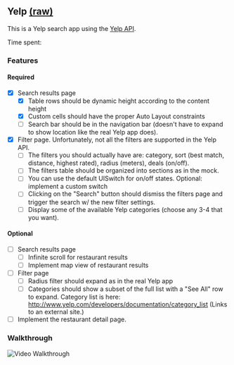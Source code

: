 ## Yelp [(raw)](?raw=1)

This is a Yelp search app using the [Yelp API](https://www.yelp.com/developers/documentation/v2/search_api).

Time spent: 

### Features

#### Required

- [x] Search results page
    - [x] Table rows should be dynamic height according to the content height
    - [x] Custom cells should have the proper Auto Layout constraints
    - [ ] Search bar should be in the navigation bar (doesn't have to expand to show location like the real Yelp app does).
- [x] Filter page. Unfortunately, not all the filters are supported in the Yelp API.
    - [ ] The filters you should actually have are: category, sort (best match, distance, highest rated), radius (meters), deals (on/off).
    - [ ] The filters table should be organized into sections as in the mock.
    - [ ] You can use the default UISwitch for on/off states. Optional: implement a custom switch
    - [ ] Clicking on the "Search" button should dismiss the filters page and trigger the search w/ the new filter settings.
    - [ ] Display some of the available Yelp categories (choose any 3-4 that you want).

#### Optional

- [ ] Search results page
    - [ ] Infinite scroll for restaurant results
    - [ ] Implement map view of restaurant results
- [ ] Filter page
    - [ ] Radius filter should expand as in the real Yelp app
    - [ ] Categories should show a subset of the full list with a "See All" row to expand. Category list is here: http://www.yelp.com/developers/documentation/category_list (Links to an external site.)
- [ ] Implement the restaurant detail page.

### Walkthrough

![Video Walkthrough](your-walkthrough-gif-file-in-the-same-folder-as-this-file.gif)
